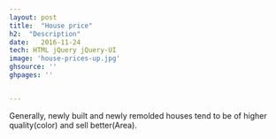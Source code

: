 ```yaml
---
layout: post
title:  "House price"
h2:  "Description"
date:   2016-11-24
tech: HTML jQuery jQuery-UI
image: 'house-prices-up.jpg'
ghsource: ''
ghpages: ''


---
```

Generally, newly built and newly remolded houses tend to be of higher quality(color) and sell better(Area).
